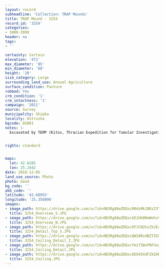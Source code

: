 ```yaml
---
layout: record
subheadline: 'Collection: TRAP Mounds'
title: TRAP Mound - 3254
record_id: '3254'
categories:
- 3000-3999
header: no
tags:
- ''

certainty: Certain
elevation: '472'
max_diameter: '85'
min_diameter: '60'
height: '20'
size_category: Large
surrounding_land_use: Annual Agriculture
surface_condition: Pasture
robbed: Yes
crm_condition: '1'
crm_intactness: '1'
campaign: '2011'
source: Survey
municipality: Shipka
locality: Ostrusha
bgcode: DS001
notes: |-
  Excavated by TEMP (Kitov, Thracian Expedition for Tumular Investigations). Flat top, dug out.


rights: standard


maps:
  lat: 42.6285
  lon: 25.2442
date: 2018-12-05
land_use_source: Photo
photo: Good
bg_code: ''
akb_code: ''
latitude: '42.68955'
longitude: '25.350896'
images:
- image_path: https://drive.google.com/uc?id=0B3Rg88wZDQscR04zMkJDRzI3YXc
  title: 3254_Overview_S.JPG
- image_path: https://drive.google.com/uc?id=0B3Rg88wZDQscUE1Hb0RmWnhsV0U
  title: 3254_Overview_N.JPG
- image_path: https://drive.google.com/uc?id=0B3Rg88wZDQscOFJCN2hzZkJEc3M
  title: 3254_Detail_Top_S.JPG
- image_path: https://drive.google.com/uc?id=0B3Rg88wZDQscQW10RzdBZTZGSE0
  title: 3254_Ceiling_Detail_I.JPG
- image_path: https://drive.google.com/uc?id=0B3Rg88wZDQscYm1fZWxPNFVoazg
  title: 3254_Ceiling_Detail.JPG
- image_path: https://drive.google.com/uc?id=0B3Rg88wZDQscOE94SXdFZkZURE0
  title: 3254_Ceiling.JPG
---
```

